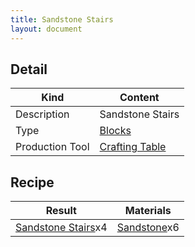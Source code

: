 ```yaml
---
title: Sandstone Stairs
layout: document
---
```

## Detail

|Kind|Content|
|---|---|
|Description|Sandstone Stairs|
|Type|[Blocks](Blocks)|
|Production Tool|[Crafting Table](Crafting_Table)|

## Recipe

|Result|Materials|
|---|---|
|[Sandstone Stairs](Sandstone_Stairs)x4|[Sandstone](Sandstone)x6|

